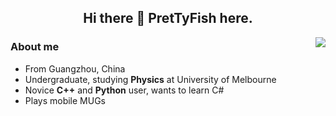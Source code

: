 <h2 align="center">Hi there 👋 PretTyFish here.</h2>

<img align="right" src="https://github-readme-stats.vercel.app/api?username=PretTy-Fish&show_icons=true&hide_border=true&theme=default"/>

### About me

- From Guangzhou, China
- Undergraduate, studying **Physics** at University of Melbourne
- Novice **C++** and **Python** user, wants to learn C#
- Plays mobile MUGs

<!--
**PretTy-Fish/PretTy-Fish** is a ✨ _special_ ✨ repository because its `README.md` (this file) appears on your GitHub profile.

Here are some ideas to get you started:

- 🔭 I’m currently working on ...
- 🌱 I’m currently learning ...
- 👯 I’m looking to collaborate on ...
- 🤔 I’m looking for help with ...
- 💬 Ask me about ...
- 📫 How to reach me: ...
- 😄 Pronouns: ...
- ⚡ Fun fact: ...
-->
